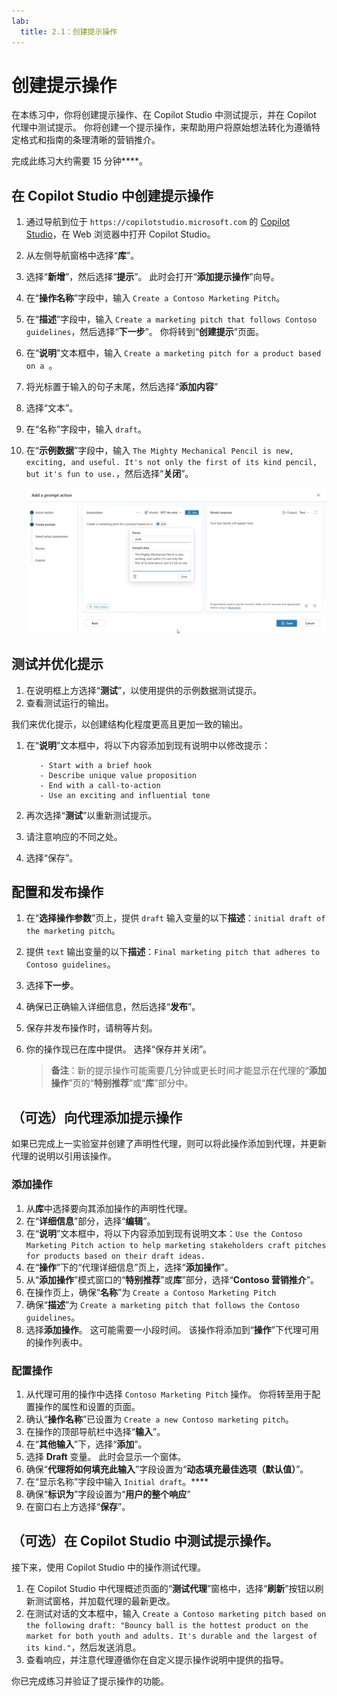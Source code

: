 ```yaml
---
lab:
  title: 2.1：创建提示操作
---
```


# 创建提示操作

在本练习中，你将创建提示操作、在 Copilot Studio 中测试提示，并在 Copilot 代理中测试提示。 你将创建一个提示操作，来帮助用户将原始想法转化为遵循特定格式和指南的条理清晰的营销推介。

完成此练习大约需要 15 分钟****。

## 在 Copilot Studio 中创建提示操作

1. 通过导航到位于 `https://copilotstudio.microsoft.com` 的 [Copilot Studio](https://copilotstudio.microsoft.com)，在 Web 浏览器中打开 Copilot Studio。
1. 从左侧导航窗格中选择“**库**”。
1. 选择“**新增**”，然后选择“**提示**”。 此时会打开“**添加提示操作**”向导。
1. 在“**操作名称**”字段中，输入 `Create a Contoso Marketing Pitch`。
1. 在“**描述**”字段中，输入 `Create a marketing pitch that follows Contoso guidelines`，然后选择“**下一步**”。 你将转到“**创建提示**”页面。
1. 在“**说明**”文本框中，输入 `Create a marketing pitch for a product based on a `。
1. 将光标置于输入的句子末尾，然后选择“**添加内容**”
1. 选择“文本”。
1. 在“名称”字段中，输入 `draft`。
1. 在“**示例数据**”字段中，输入 `The Mighty Mechanical Pencil is new, exciting, and useful. It's not only the first of its kind pencil, but it's fun to use.`，然后选择“**关闭**”。

    ![Copilot Studio 中提示生成器 UI 的屏幕截图，其中显示了名称配置为“draft”的输入变量。](../Media/prompt-action-input.png)

## 测试并优化提示

1. 在说明框上方选择“**测试**”，以使用提供的示例数据测试提示。
1. 查看测试运行的输出。

我们来优化提示，以创建结构化程度更高且更加一致的输出。

1. 在“**说明**”文本框中，将以下内容添加到现有说明中以修改提示：

    ```The pitch should follow the following Contoso guidelines:
       - Start with a brief hook
       - Describe unique value proposition
       - End with a call-to-action
       - Use an exciting and influential tone
    ```

1. 再次选择“**测试**”以重新测试提示。
1. 请注意响应的不同之处。
1. 选择“保存”。

## 配置和发布操作

1. 在“**选择操作参数**”页上，提供 `draft` 输入变量的以下**描述**：`initial draft of the marketing pitch`。
1. 提供 `text` 输出变量的以下**描述**：`Final marketing pitch that adheres to Contoso guidelines`。
1. 选择**下一步**。
1. 确保已正确输入详细信息，然后选择“**发布**”。
1. 保存并发布操作时，请稍等片刻。
1. 你的操作现已在库中提供。 选择“保存并关闭”。

   > **备注**：新的提示操作可能需要几分钟或更长时间才能显示在代理的“**添加操作**”页的“**特别推荐**”或“**库**”部分中。

## （可选）向代理添加提示操作

如果已完成上一实验室并创建了声明性代理，则可以将此操作添加到代理，并更新代理的说明以引用该操作。

### 添加操作

1. 从**库**中选择要向其添加操作的声明性代理。
1. 在“**详细信息**”部分，选择“**编辑**”。
1. 在“**说明**”文本框中，将以下内容添加到现有说明文本：`Use the Contoso Marketing Pitch action to help marketing stakeholders craft pitches for products based on their draft ideas.`
1. 在“**操作**”下的“代理详细信息”页上，选择“**添加操作**”。
1. 从“**添加操作**”模式窗口的“**特别推荐**”或**库**”部分，选择“**Contoso 营销推介**”。
1. 在操作页上，确保“**名称**”为 `Create a Contoso Marketing Pitch`
1. 确保“**描述**”为 `Create a marketing pitch that follows the Contoso guidelines`。
1. 选择**添加操作**。 这可能需要一小段时间。 该操作将添加到“**操作**”下代理可用的操作列表中。

### 配置操作

1. 从代理可用的操作中选择 `Contoso Marketing Pitch` 操作。 你将转至用于配置操作的属性和设置的页面。
1. 确认“**操作名称**”已设置为 `Create a new Contoso marketing pitch`。
1. 在操作的顶部导航栏中选择“**输入**”。
1. 在“**其他输入**”下，选择“**添加**”。
1. 选择 **Draft** 变量。 此时会显示一个窗体。
1. 确保“**代理将如何填充此输入**”字段设置为“**动态填充最佳选项（默认值）**”。
1. 在“显示名称”字段中输入 `Initial draft`。****
1. 确保“**标识为**”字段设置为“**用户的整个响应**”
1. 在窗口右上方选择“**保存**”。

## （可选）在 Copilot Studio 中测试提示操作。

接下来，使用 Copilot Studio 中的操作测试代理。

1. 在 Copilot Studio 中代理概述页面的“**测试代理**”窗格中，选择“**刷新**”按钮以刷新测试窗格，并加载代理的最新更改。
1. 在测试对话的文本框中，输入 `Create a Contoso marketing pitch based on the following draft: "Bouncy ball is the hottest product on the market for both youth and adults. It's durable and the largest of its kind."`，然后发送消息。
1. 查看响应，并注意代理遵循你在自定义提示操作说明中提供的指导。

你已完成练习并验证了提示操作的功能。
